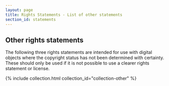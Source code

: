 ```yaml
---
layout: page
title: Rights Statements - List of other statements
section_id: statements
---
```


## Other rights statements

The following three rights statements are intended for use with digital objects where the copyright status has not been determined with certainty. These should only be used if it is not possible to use a clearer rights statement or license.

{% include collection.html collection_id="collection-other" %}

